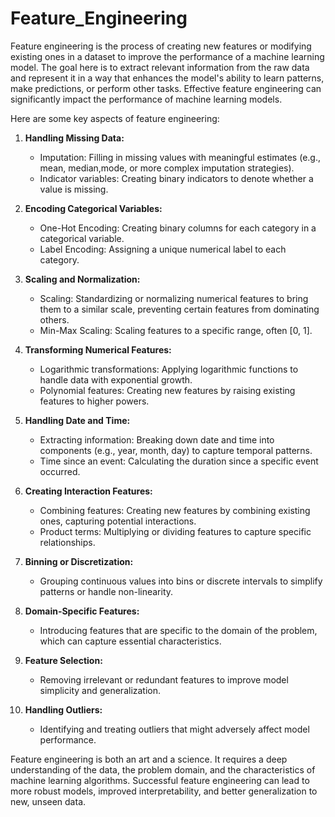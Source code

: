 # Feature_Engineering
Feature engineering is the process of creating new features or modifying existing ones in a dataset to improve the performance of a machine learning model. The goal here is to extract relevant information from the raw data and represent it in a way that enhances the model's ability to learn patterns, make predictions, or perform other tasks. 
Effective feature engineering can significantly impact the performance of machine learning models.

Here are some key aspects of feature engineering:

1. **Handling Missing Data:**
   - Imputation: Filling in missing values with meaningful estimates (e.g., mean, median,mode, or more complex imputation strategies).
   - Indicator variables: Creating binary indicators to denote whether a value is missing.

2. **Encoding Categorical Variables:**
   - One-Hot Encoding: Creating binary columns for each category in a categorical variable.
   - Label Encoding: Assigning a unique numerical label to each category.

3. **Scaling and Normalization:**
   - Scaling: Standardizing or normalizing numerical features to bring them to a similar scale, preventing certain features from dominating others.
   - Min-Max Scaling: Scaling features to a specific range, often [0, 1].

4. **Transforming Numerical Features:**
   - Logarithmic transformations: Applying logarithmic functions to handle data with exponential growth.
   - Polynomial features: Creating new features by raising existing features to higher powers.

5. **Handling Date and Time:**
   - Extracting information: Breaking down date and time into components (e.g., year, month, day) to capture temporal patterns.
   - Time since an event: Calculating the duration since a specific event occurred.

6. **Creating Interaction Features:**
   - Combining features: Creating new features by combining existing ones, capturing potential interactions.
   - Product terms: Multiplying or dividing features to capture specific relationships.

7. **Binning or Discretization:**
   - Grouping continuous values into bins or discrete intervals to simplify patterns or handle non-linearity.

8. **Domain-Specific Features:**
   - Introducing features that are specific to the domain of the problem, which can capture essential characteristics.

9. **Feature Selection:**
   - Removing irrelevant or redundant features to improve model simplicity and generalization.

10. **Handling Outliers:**
    - Identifying and treating outliers that might adversely affect model performance.

Feature engineering is both an art and a science. It requires a deep understanding of the data, the problem domain, and the characteristics of machine learning algorithms. Successful feature engineering can lead to more robust models, improved interpretability, and better generalization to new, unseen data.
